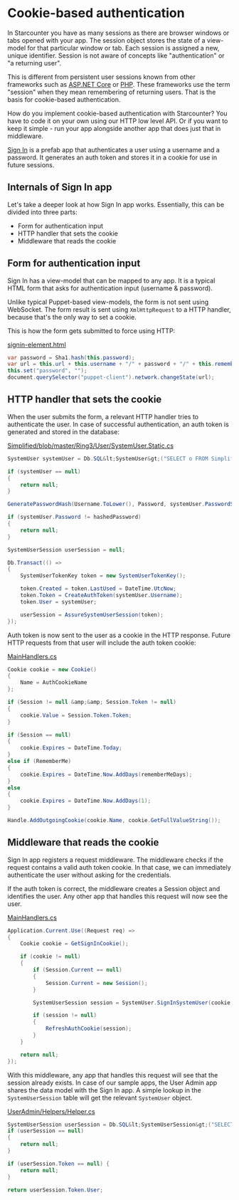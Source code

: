 # Cookie-based authentication

In Starcounter you have as many sessions as there are browser windows or tabs opened with your app. The session object stores the state of a view-model for that particular window or tab. Each session is assigned a new, unique identifier. Session is not aware of concepts like "authentication" or "a returning user".

This is different from persistent user sessions known from other frameworks such as <a href="https://docs.asp.net/en/latest/fundamentals/app-state.html">ASP.NET Core</a> or <a href="http://php.net/manual/en/book.session.php">PHP</a>. These frameworks use the term "session" when they mean remembering of returning users. That is the basis for cookie-based authentication.

How do you implement cookie-based authentication with Starcounter? You have to code it on your own using our HTTP low level API. Or if you want to keep it simple - run your app alongside another app that does just that in middleware.

<a href="https://github.com/StarcounterPrefabs/SignIn">Sign In</a> is a prefab app that authenticates a user using a username and a password. It generates an auth token and stores it in a cookie for use in future sessions.

<h2>Internals of Sign In app</h2>

Let's take a deeper look at how Sign In app works. Essentially, this can be divided into three parts:

<ul>
<li>Form for authentication input</li>
<li>HTTP handler that sets the cookie</li>
<li>Middleware that reads the cookie</li>
</ul>

<h2>Form for authentication input</h2>

Sign In has a view-model that can be mapped to any app. It is a typical HTML form that asks for authentication input (username &amp; password).

Unlike typical Puppet-based view-models, the form is not sent using WebSocket. The form result is sent using <code>XmlHttpRequest</code> to a HTTP handler, because that's the only way to set a cookie.

This is how the form gets submitted to force using HTTP:

<div class="code-name">
<a href="https://github.com/StarcounterPrefabs/SignIn/blob/master/src/SignIn/wwwroot/SignIn/elements/signin-element.html" target="_blank">signin-element.html</a></div>

```cs
var password = Sha1.hash(this.password);
var url = this.url + this.username + "/" + password + "/" + this.rememberMe;
this.set("password", "");
document.querySelector("puppet-client").network.changeState(url);
```

<h2>HTTP handler that sets the cookie</h2>

When the user submits the form, a relevant HTTP handler tries to authenticate the user. In case of successful authentication, an auth token is generated and stored in the database:

<div class="code-name">
<a href="https://github.com/StarcounterApps/Simplified/blob/master/Ring3/User/SystemUser.Static.cs" target="_blank">Simplified/blob/master/Ring3/User/SystemUser.Static.cs</a></div>

```cs
SystemUser systemUser = Db.SQL&lt;SystemUser&gt;("SELECT o FROM Simplified.Ring3.SystemUser o WHERE o.Username = ?", Username).First;

if (systemUser == null)
{
    return null;
}

GeneratePasswordHash(Username.ToLower(), Password, systemUser.PasswordSalt, out hashedPassword);

if (systemUser.Password != hashedPassword)
{
    return null;
}

SystemUserSession userSession = null;

Db.Transact(() =>
{
    SystemUserTokenKey token = new SystemUserTokenKey();

    token.Created = token.LastUsed = DateTime.UtcNow;
    token.Token = CreateAuthToken(systemUser.Username);
    token.User = systemUser;

    userSession = AssureSystemUserSession(token);
});
```

Auth token is now sent to the user as a cookie in the HTTP response. Future HTTP requests from that user will include the auth token cookie:

<div class="code-name">
<a href="https://github.com/StarcounterPrefabs/SignIn/blob/master/src/SignIn/Api/MainHandlers.cs" target="_blank">MainHandlers.cs</a></div>

```cs
Cookie cookie = new Cookie()
{
    Name = AuthCookieName
};

if (Session != null &amp;&amp; Session.Token != null)
{
    cookie.Value = Session.Token.Token;
}

if (Session == null)
{
    cookie.Expires = DateTime.Today;
}
else if (RememberMe)
{
    cookie.Expires = DateTime.Now.AddDays(rememberMeDays);
}
else
{
    cookie.Expires = DateTime.Now.AddDays(1);
}

Handle.AddOutgoingCookie(cookie.Name, cookie.GetFullValueString());
```

<h2>Middleware that reads the cookie</h2>

Sign In app registers a request middleware. The middleware checks if the request contains a valid auth token cookie. In that case, we can immediately authenticate the user without asking for the credentials.

If the auth token is correct, the middleware creates a Session object and identifies the user. Any other app that handles this request will now see the user.

<div class="code-name">
<a href="https://github.com/StarcounterPrefabs/SignIn/blob/master/src/SignIn/Api/MainHandlers.cs" target="_blank">MainHandlers.cs</a></div>

```cs
Application.Current.Use((Request req) =>
{
    Cookie cookie = GetSignInCookie();

    if (cookie != null)
    {
        if (Session.Current == null)
        {
            Session.Current = new Session();
        }

        SystemUserSession session = SystemUser.SignInSystemUser(cookie.Value);

        if (session != null)
        {
            RefreshAuthCookie(session);
        }
    }

    return null;
});
```

With this middleware, any app that handles this request will see that the session already exists. In case of our sample apps, the User Admin app shares the data model with the Sign In app. A simple lookup in the <code>SystemUserSession</code> table will get the relevant <code>SystemUser</code> object.

<div class="code-name">
<a href="https://github.com/StarcounterPrefabs/UserAdmin/blob/master/src/UserAdmin/Helpers/Helper.cs" target="_blank">UserAdmin/Helpers/Helper.cs</a></div>

```cs
SystemUserSession userSession = Db.SQL&lt;SystemUserSession&gt;("SELECT o FROM Simplified.Ring5.SystemUserSession o WHERE o.SessionIdString=?", Session.Current.SessionId).First;
if (userSession == null)
{
    return null;
}

if (userSession.Token == null) {
    return null;
}

return userSession.Token.User;
```
